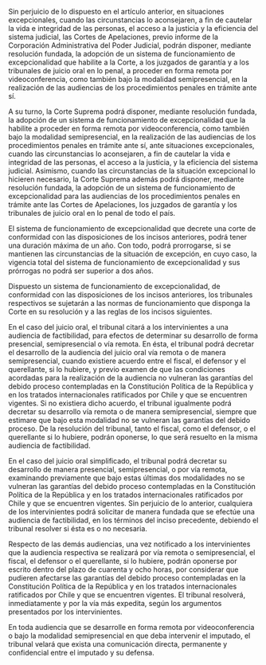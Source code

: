 Sin perjuicio de lo dispuesto en el artículo anterior, en situaciones excepcionales, cuando las circunstancias lo aconsejaren, a fin de cautelar la vida e integridad de las personas, el acceso a la justicia y la eficiencia del sistema judicial, las Cortes de Apelaciones, previo informe de la Corporación Administrativa del Poder Judicial, podrán disponer, mediante resolución fundada, la adopción de un sistema de funcionamiento de excepcionalidad que habilite a la Corte, a los juzgados de garantía y a los tribunales de juicio oral en lo penal, a proceder en forma remota por videoconferencia, como también bajo la modalidad semipresencial, en la realización de las audiencias de los procedimientos penales en trámite ante sí.

A su turno, la Corte Suprema podrá disponer, mediante resolución fundada, la adopción de un sistema de funcionamiento de excepcionalidad que la habilite a proceder en forma remota por videoconferencia, como también bajo la modalidad semipresencial, en la realización de las audiencias de los procedimientos penales en trámite ante sí, ante situaciones excepcionales, cuando las circunstancias lo aconsejaren, a fin de cautelar la vida e integridad de las personas, el acceso a la justicia, y la eficiencia del sistema judicial. Asimismo, cuando las circunstancias de la situación excepcional lo hicieren necesario, la Corte Suprema además podrá disponer, mediante resolución fundada, la adopción de un sistema de funcionamiento de excepcionalidad para las audiencias de los procedimientos penales en trámite ante las Cortes de Apelaciones, los juzgados de garantía y los tribunales de juicio oral en lo penal de todo el país.

El sistema de funcionamiento de excepcionalidad que decrete una corte de conformidad con las disposiciones de los incisos anteriores, podrá tener una duración máxima de un año. Con todo, podrá prorrogarse, si se mantienen las circunstancias de la situación de excepción, en cuyo caso, la vigencia total del sistema de funcionamiento de excepcionalidad y sus prórrogas no podrá ser superior a dos años.

Dispuesto un sistema de funcionamiento de excepcionalidad, de conformidad con las disposiciones de los incisos anteriores, los tribunales respectivos se sujetarán a las normas de funcionamiento que disponga la Corte en su resolución y a las reglas de los incisos siguientes.

En el caso del juicio oral, el tribunal citará a los intervinientes a una audiencia de factibilidad, para efectos de determinar su desarrollo de forma presencial, semipresencial o vía remota. En ésta, el tribunal podrá decretar el desarrollo de la audiencia del juicio oral vía remota o de manera semipresencial, cuando existiere acuerdo entre el fiscal, el defensor y el querellante, si lo hubiere, y previo examen de que las condiciones acordadas para la realización de la audiencia no vulneran las garantías del debido proceso contempladas en la Constitución Política de la República y en los tratados internacionales ratificados por Chile y que se encuentren vigentes. Si no existiera dicho acuerdo, el tribunal igualmente podrá decretar su desarrollo vía remota o de manera semipresencial, siempre que estimare que bajo esta modalidad no se vulneran las garantías del debido proceso. De la resolución del tribunal, tanto el fiscal, como el defensor, o el querellante si lo hubiere, podrán oponerse, lo que será resuelto en la misma audiencia de factibilidad.

En el caso del juicio oral simplificado, el tribunal podrá decretar su desarrollo de manera presencial, semipresencial, o por vía remota, examinando previamente que bajo estas últimas dos modalidades no se vulneran las garantías del debido proceso contempladas en la Constitución Política de la República y en los tratados internacionales ratificados por Chile y que se encuentren vigentes. Sin perjuicio de lo anterior, cualquiera de los intervinientes podrá solicitar de manera fundada que se efectúe una audiencia de factibilidad, en los términos del inciso precedente, debiendo el tribunal resolver si ésta es o no necesaria.

Respecto de las demás audiencias, una vez notificado a los intervinientes que la audiencia respectiva se realizará por vía remota o semipresencial, el fiscal, el defensor o el querellante, si lo hubiere, podrán oponerse por escrito dentro del plazo de cuarenta y ocho horas, por considerar que pudieren afectarse las garantías del debido proceso contempladas en la Constitución Política de la República y en los tratados internacionales ratificados por Chile y que se encuentren vigentes. El tribunal resolverá, inmediatamente y por la vía más expedita, según los argumentos presentados por los intervinientes.

En toda audiencia que se desarrolle en forma remota por videoconferencia o bajo la modalidad semipresencial en que deba intervenir el imputado, el tribunal velará que exista una comunicación directa, permanente y confidencial entre el imputado y su defensa.
